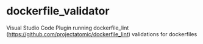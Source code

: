 # dockerfile_validator
Visual Studio Code Plugin running dockerfile_lint (https://github.com/projectatomic/dockerfile_lint) validations for dockerfiles
